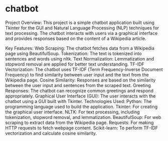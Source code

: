 # chatbot
Project Overview:
This project is a simple chatbot application built using Tkinter for the GUI and Natural Language Processing (NLP) techniques for text processing. The chatbot interacts with users via a graphical interface and provides responses based on the content of a Wikipedia article.

Key Features:
Web Scraping: The chatbot fetches data from a Wikipedia page using BeautifulSoup.
Tokenization: The text is tokenized into sentences and words using nltk.
Text Normalization: Lemmatization and stopword removal are applied for better text understanding.
TF-IDF Vectorization: The chatbot uses TF-IDF (Term Frequency-Inverse Document Frequency) to find similarity between user input and the text from the Wikipedia page.
Cosine Similarity: Responses are based on the similarity between the user input and sentences from the scraped text.
Greeting Responses: The chatbot can recognize common greetings and respond appropriately.
Graphical User Interface (GUI): The user interacts with the chatbot using a GUI built with Tkinter.
Technologies Used:
Python: The programming language used to build the application.
Tkinter: For creating the graphical user interface.
NLTK: For text processing, including tokenization, stopword removal, and lemmatization.
BeautifulSoup: For web scraping to extract data from the Wikipedia page.
Requests: For making HTTP requests to fetch webpage content.
Scikit-learn: To perform TF-IDF vectorization and calculate cosine similarity.

